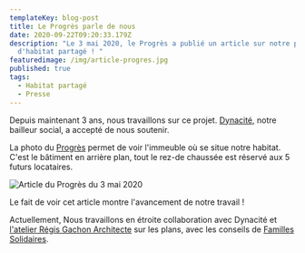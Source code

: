 ```yaml
---
templateKey: blog-post
title: Le Progrès parle de nous
date: 2020-09-22T09:20:33.179Z
description: "Le 3 mai 2020, le Progrès a publié un article sur notre projet
  d'habitat partagé ! "
featuredimage: /img/article-progres.jpg
published: true
tags:
  - Habitat partagé
  - Presse
---
```

Depuis maintenant 3 ans, nous travaillons sur ce projet. [Dynacité](https://www.dynacite.fr/), notre bailleur social, a accepté de nous soutenir. 

La photo du [Progrès](https://www.leprogres.fr/edition-ouest-lyonnais/2020/05/02/amelie-la-vie-le-projet-de-logements-adaptes-avance?fbclid=IwAR2qtnFeJfQM5GoPkCIu3N17T9VxcOgQi-E5mHYJM6a7Cf-8Mg3esk3OvWQ) permet de voir l'immeuble où se situe notre habitat. C'est le bâtiment en arrière plan, tout le rez-de chaussée est réservé aux 5 futurs locataires.

![](/img/article-progres.jpg "Article du Progrès du 3 mai 2020")

Le fait de voir cet article montre l'avancement de notre travail !

Actuellement, Nous travaillons en étroite collaboration avec Dynacité et [l'atelier Régis Gachon Architecte](https://www.ateliergachon.com/) sur les plans, avec les conseils de [Familles Solidaires](https://www.familles-solidaires.com/).